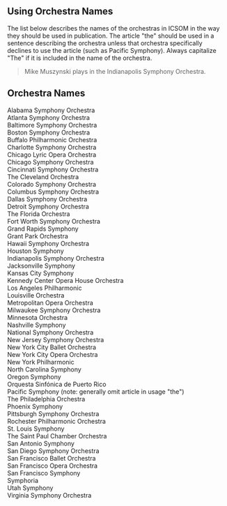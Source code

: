 ## Using Orchestra Names

The list below describes the names of the orchestras in ICSOM in the way they should be used in publication. The article "the" should be used in a sentence describing the orchestra unless that orchestra specifically declines to use the article (such as Pacific Symphony). Always capitalize "The" if it is included in the name of the orchestra.

> Mike Muszynski plays in the Indianapolis Symphony Orchestra.

## Orchestra Names

Alabama Symphony Orchestra\
Atlanta Symphony Orchestra\
Baltimore Symphony Orchestra\
Boston Symphony Orchestra\
Buffalo Philharmonic Orchestra\
Charlotte Symphony Orchestra\
Chicago Lyric Opera Orchestra\
Chicago Symphony Orchestra\
Cincinnati Symphony Orchestra\
The Cleveland Orchestra\
Colorado Symphony Orchestra\
Columbus Symphony Orchestra\
Dallas Symphony Orchestra\
Detroit Symphony Orchestra\
The Florida Orchestra\
Fort Worth Symphony Orchestra\
Grand Rapids Symphony\
Grant Park Orchestra\
Hawaii Symphony Orchestra\
Houston Symphony\
Indianapolis Symphony Orchestra\
Jacksonville Symphony\
Kansas City Symphony\
Kennedy Center Opera House Orchestra\
Los Angeles Philharmonic\
Louisville Orchestra\
Metropolitan Opera Orchestra\
Milwaukee Symphony Orchestra\
Minnesota Orchestra\
Nashville Symphony\
National Symphony Orchestra\
New Jersey Symphony Orchestra\
New York City Ballet Orchestra\
New York City Opera Orchestra\
New York Philharmonic\
North Carolina Symphony\
Oregon Symphony\
Orquesta Sinfónica de Puerto Rico\
Pacific Symphony (note: generally omit article in usage "the")\
The Philadelphia Orchestra\
Phoenix Symphony\
Pittsburgh Symphony Orchestra\
Rochester Philharmonic Orchestra\
St. Louis Symphony\
The Saint Paul Chamber Orchestra\
San Antonio Symphony\
San Diego Symphony Orchestra\
San Francisco Ballet Orchestra\
San Francisco Opera Orchestra\
San Francisco Symphony\
Symphoria\
Utah Symphony\
Virginia Symphony Orchestra
